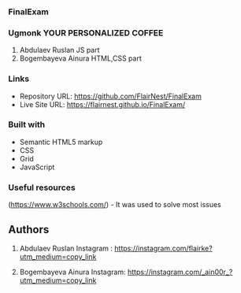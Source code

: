 ### FinalExam

### Ugmonk YOUR PERSONALIZED COFFEE

1) Abdulaev Ruslan JS part
2) Bogembayeva Ainura HTML,CSS part

### Links

- Repository URL: https://github.com/FlairNest/FinalExam
- Live Site URL: https://flairnest.github.io/FinalExam/

### Built with

- Semantic HTML5 markup
- CSS
- Grid
- JavaScript

### Useful resources

(https://www.w3schools.com/) - It was used to solve most issues

## Authors

1. Abdulaev Ruslan
Instagram : https://instagram.com/flairke?utm_medium=copy_link

2. Bogembayeva Ainura
Instagram: https://instagram.com/_ain00r_?utm_medium=copy_link
